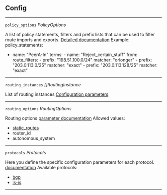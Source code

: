 



## Config






<hr />

<div class="dd">

<code>policy_options</code>  <i>PolicyOptions</i>

</div>
<div class="dt">

A list of policy statements, filters and prefix lists that can be used to filter route imports and exports.
<a href="policy.md">Detailed documentation</a>
Example:
policy_statements:
  - name: "PeerA-In"
      terms:
        - name: "Reject_certain_stuff"
          from:
            route_filters:
               - prefix: "198.51.100.0/24"
                 matcher: "orlonger"
               - prefix: "203.0.113.0/25"
                 matcher: "exact"
               - prefix: "203.0.113.128/25"
                 matcher: "exact"

</div>

<hr />

<div class="dd">

<code>routing_instances</code>  <i>[]RoutingInstance</i>

</div>
<div class="dt">

List of routing instances
<a href="routing_instance.md">Configuration parameters</a>

</div>

<hr />

<div class="dd">

<code>routing_options</code>  <i>RoutingOptions</i>

</div>
<div class="dt">

Routing options
<a href="routing_options.md">parameter documentation</a>
Allowed values:
- <a href="static_route.md">static_routes</a>
- router_id
- autonomous_system

</div>

<hr />

<div class="dd">

<code>protocols</code>  <i>Protocols</i>

</div>
<div class="dt">

Here you define the specific configuration parameters for each protocol.
<a href="protocols.md">documentation</a>
Available protocols:
  - <a href="bgp.md">bgp</a>
  - <a href="isis.md">is-is</a>

</div>

<hr />




